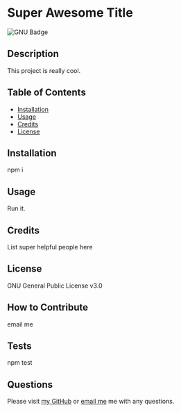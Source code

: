 
# Super Awesome Title

![GNU Badge](https://img.shields.io/badge/License-GPLv3-blue)

## Description
This project is really cool.

## Table of Contents

- [Installation](#installation)
- [Usage](#usage)
- [Credits](#credits)
- [License](#license)

## Installation
npm i

## Usage
Run it.

## Credits
List super helpful people here


## License
GNU General Public License v3.0
  

## How to Contribute
email me
## Tests
npm test
## Questions
Please visit [my GitHub](http://www.github.com/shanna-not-shawna) or [email me](mailto:test@email.com) me with any questions.